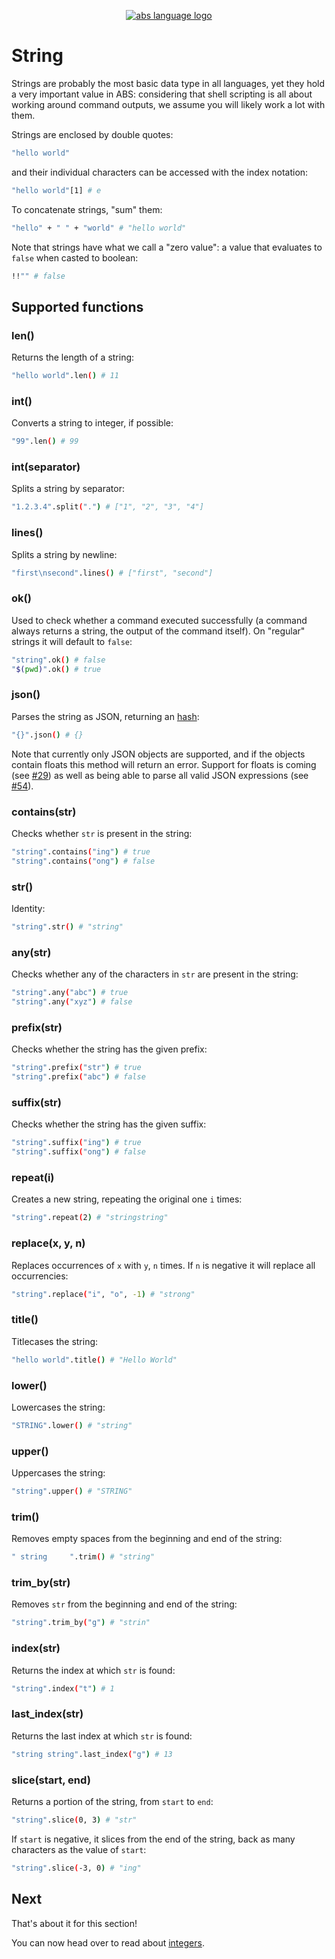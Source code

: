 <p align="center">
  <a href="https://abs-lang.org/">
    <img alt="abs language logo" src="https://github.com/odino/abs/blob/master/bin/abs-horizontal.png?raw=true">
  </a>
</p>

# String

Strings are probably the most basic data type
in all languages, yet they hold a very important
value in ABS: considering that shell scripting
is all about working around command outputs,
we assume you will likely work a lot with them.

Strings are enclosed by double quotes:

``` bash
"hello world"
```

and their individual characters can be accessed
with the index notation:

``` bash
"hello world"[1] # e
```

To concatenate strings, "sum" them:

``` bash
"hello" + " " + "world" # "hello world"
```

Note that strings have what we call a "zero value":
a value that evaluates to `false` when casted to boolean:

``` bash
!!"" # false
```

## Supported functions

### len()

Returns the length of a string:

``` bash
"hello world".len() # 11
```

### int()

Converts a string to integer, if possible:

``` bash
"99".len() # 99
```

### int(separator)

Splits a string by separator:

``` bash
"1.2.3.4".split(".") # ["1", "2", "3", "4"]
```

### lines()

Splits a string by newline:

``` bash
"first\nsecond".lines() # ["first", "second"]
```

### ok()

Used to check whether a command executed successfully (a
command always returns a string, the output of the
command itself). On "regular" strings it will default
to `false`:

``` bash
"string".ok() # false
"$(pwd)".ok() # true
```

### json()

Parses the string as JSON, returning an [hash](/types/hash):

``` bash
"{}".json() # {}
```

Note that currently only JSON objects are supported,
and if the objects contain floats this method will
return an error. Support for floats is coming (see [#29](https://github.com/odino/abs/issues/29))
as well as being able to parse all valid JSON expressions (see [#54](https://github.com/odino/abs/issues/54)).

### contains(str)

Checks whether `str` is present in the string:

``` bash
"string".contains("ing") # true
"string".contains("ong") # false
```

### str()

Identity:

``` bash
"string".str() # "string"
```

### any(str)

Checks whether any of the characters in `str` are present in the string:

``` bash
"string".any("abc") # true
"string".any("xyz") # false
```

### prefix(str)

Checks whether the string has the given prefix:

``` bash
"string".prefix("str") # true
"string".prefix("abc") # false
```

### suffix(str)

Checks whether the string has the given suffix:

``` bash
"string".suffix("ing") # true
"string".suffix("ong") # false
```

### repeat(i)

Creates a new string, repeating the original one `i` times:

``` bash
"string".repeat(2) # "stringstring"
```

### replace(x, y, n)

Replaces occurrences of `x` with `y`, `n` times.
If `n` is negative it will replace all occurrencies:

``` bash
"string".replace("i", "o", -1) # "strong"
```

### title()

Titlecases the string:

``` bash
"hello world".title() # "Hello World"
```

### lower()

Lowercases the string:

``` bash
"STRING".lower() # "string"
```

### upper()

Uppercases the string:

``` bash
"string".upper() # "STRING"
```

### trim()

Removes empty spaces from the beginning and end of the string:

``` bash
" string     ".trim() # "string"
```

### trim_by(str)

Removes `str` from the beginning and end of the string:

``` bash
"string".trim_by("g") # "strin"
```

### index(str)

Returns the index at which `str` is found:

``` bash
"string".index("t") # 1
```

### last_index(str)

Returns the last index at which `str` is found:

``` bash
"string string".last_index("g") # 13
```

### slice(start, end)

Returns a portion of the string, from `start` to `end`:

``` bash
"string".slice(0, 3) # "str"
```

If `start` is negative, it slices from the end of the string,
back as many characters as the value of `start`:

``` bash
"string".slice(-3, 0) # "ing"
```

## Next

That's about it for this section!

You can now head over to read about [integers](/types/int).